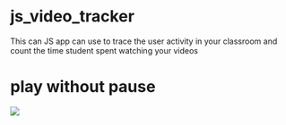 # js_video_tracker
This can JS app can use to trace the user activity in your classroom and count the time student spent watching your videos

# play without pause
<img src="advanced_counter.html">
